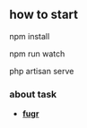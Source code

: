 ## how to start

npm install

npm run watch

php artisan serve 

### about task

- **[fugr](https://github.com/fugr-ru/php-laravel)**


